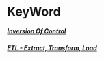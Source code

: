 # KeyWord 

##### [Inversion Of Control](https://github.com/keepinmindsh/dream_tech_education/tree/main/00_mind/dv_ioc) 
##### [ETL - Extract, Transform, Load](https://github.com/keepinmindsh/lines_edu/blob/main/techword/keywords/etl.md)
